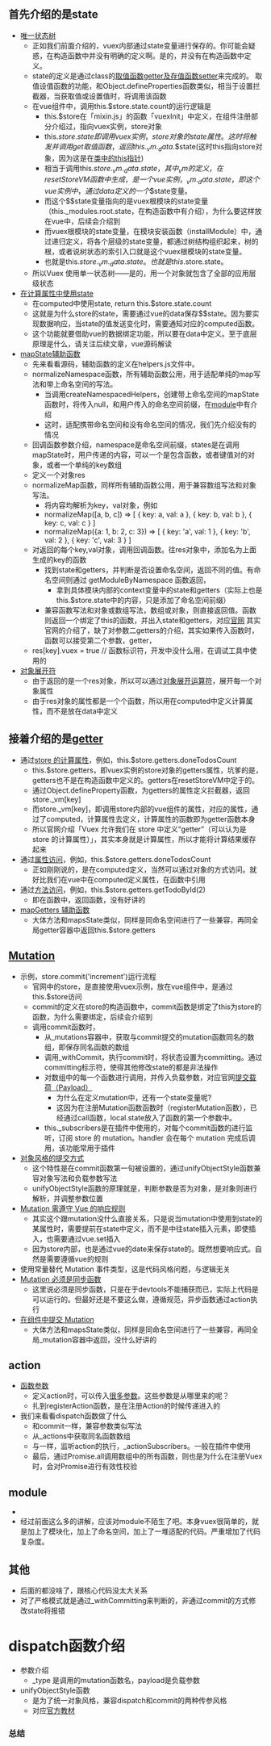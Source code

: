 

## 首先介绍的是state
- [唯一状态树](https://vuex.vuejs.org/zh/guide/state.html#%E5%8D%95%E4%B8%80%E7%8A%B6%E6%80%81%E6%A0%91)
  - 正如我们前面介绍的，vuex内部通过state变量进行保存的。你可能会疑惑，在构造函数中并没有明确的定义啊。是的，并没有在构造函数中定义。
  - state的定义是通过class的[取值函数getter及存值函数setter](http://es6.ruanyifeng.com/#docs/class#Class-%E7%9A%84%E5%8F%96%E5%80%BC%E5%87%BD%E6%95%B0%EF%BC%88getter%EF%BC%89%E5%92%8C%E5%AD%98%E5%80%BC%E5%87%BD%E6%95%B0%EF%BC%88setter%EF%BC%89)来完成的。
    取值设值函数的功能，和Object.defineProperties函数类似，相当于设置拦截器，当获取值或设置值时，将调用该函数
  - 在vue组件中，调用this.$store.state.count的运行逻辑是
    - this.$store在「mixin.js」的函数「vuexInit」中定义，在组件注册部分介绍过，指向vuex实例，store对象
    - this.$store.state即调用vuex实例，store对象的state属性。这时将触发并调用get取值函数，返回this._vm._data.$$state(这时this指向store对象，因为这是在[类中的this指针](http://es6.ruanyifeng.com/#docs/class#this-%E7%9A%84%E6%8C%87%E5%90%91))
    - 相当于调用this.$store._vm._data.$$state，其中_vm的定义，在resetStoreVM函数中生成，是一个vue实例，_vm._data.$$state，即这个vue实例中，通过data定义的一个$$state变量。
    - 而这个$$state变量指向的是vuex根模块的state变量（this._modules.root.state，在构造函数中有介绍），为什么要这样放在vue中，后续会介绍到
    - 而vuex根模块的state变量，在模块安装函数（installModule）中，通过递归定义，将各个层级的state变量，都通过树结构组织起来，树的根，或者说树状态的索引入口就是这个vuex根模块的state变量。
    - 也就是this.$store._vm._data.$$state。也就是this.$store.state。
  - 所以Vuex 使用单一状态树——是的，用一个对象就包含了全部的应用层级状态
- [在计算属性中使用state](https://vuex.vuejs.org/zh/guide/state.html#%E5%9C%A8-vue-%E7%BB%84%E4%BB%B6%E4%B8%AD%E8%8E%B7%E5%BE%97-vuex-%E7%8A%B6%E6%80%81)
  - 在computed中使用state, return this.$store.state.count
  - 这就是为什么store的state，需要通过vue的data保存$$state。因为要实现数据响应，当state的值发送变化时，需要通知对应的computed函数。
  - 这个功能就要借助vue的数据绑定功能，所以要在data中定义。至于底层原理是什么，请关注后续文章，vue源码解读
- [mapState辅助函数](https://vuex.vuejs.org/zh/guide/state.html#mapstate-%E8%BE%85%E5%8A%A9%E5%87%BD%E6%95%B0)
  - 先来看看源码，辅助函数的定义在helpers.js文件中。
  - normalizeNamespace函数，所有辅助函数公用，用于适配单纯的map写法和带上命名空间的写法。
    - 当调用createNamespacedHelpers，创建带上命名空间的mapState函数时，将传入null，和用户传入的命名空间前缀，在[module](https://vuex.vuejs.org/zh/guide/modules.html#%E5%B8%A6%E5%91%BD%E5%90%8D%E7%A9%BA%E9%97%B4%E7%9A%84%E7%BB%91%E5%AE%9A%E5%87%BD%E6%95%B0)中有介绍
    - 这时，适配携带命名空间和没有命名空间的情况，我们先介绍没有的情况
  - 回调函数参数介绍，namespace是命名空间前缀，states是在调用mapState时，用户传递的内容，可以一个是包含函数，或者键值对的对象，或者一个单纯的key数组
  - 定义一个对象res
  - normalizeMap函数，同样所有辅助函数公用，用于兼容数组写法和对象写法。
    - 将内容均解析为key，val对象，例如
    - normalizeMap(\[a, b, c]) => \[ { key: a, val: a }, { key: b, val: b }, { key: c, val: c } ]
    - normalizeMap({a: 1, b: 2, c: 3}) => \[ { key: 'a', val: 1 }, { key: 'b', val: 2 }, { key: 'c', val: 3 } ]
  - 对返回的每个key,val对象，调用回调函数。往res对象中，添加名为上面生成的key的函数
    - 找到state和getters，并判断是否设置命名空间，返回不同的值。有命名空间则通过  getModuleByNamespace 函数返回，
      - 拿到具体模块内部的context变量中的state和getters（实际上也是this.$store.state中的内容，只是添加了命名空间前缀）
    - 兼容函数写法和对象或数组写法，数组或对象，则直接返回值。函数则返回一个绑定了this的函数，并出入state和getters，对应[官网](https://vuex.vuejs.org/zh/guide/state.html#mapstate-%E8%BE%85%E5%8A%A9%E5%87%BD%E6%95%B0)
    其实官网的介绍了，缺了对参数二getters的介绍，其实如果传入函数时，函数可以接受第二个参数，getter，
  - res\[key].vuex = true  // 函数标识符，开发中没什么用，在调试工具中使用的
- [对象展开符](https://vuex.vuejs.org/zh/guide/state.html#%E5%AF%B9%E8%B1%A1%E5%B1%95%E5%BC%80%E8%BF%90%E7%AE%97%E7%AC%A6)
  - 由于返回的是一个res对象，所以可以通过[对象展开运算符](http://es6.ruanyifeng.com/#docs/object#%E6%89%A9%E5%B1%95%E8%BF%90%E7%AE%97%E7%AC%A6)，展开每一个对象属性
  - 由于res对象的属性都是一个个函数，所以用在computed中定义计算属性，而不是放在data中定义

## 接着介绍的是[getter](https://vuex.vuejs.org/zh/guide/getters.html#getter)
- 通过[store 的计算属性](https://vuex.vuejs.org/zh/guide/getters.html#getter)，例如，this.$store.getters.doneTodosCount
  - this.$store.getters，即vuex实例的store对象的getters属性，坑爹的是，getters也不是在构造函数中定义的。getters在resetStoreVM中定于的。
  - 通过Object.defineProperty函数，为getters的属性定义拦截器，返回store._vm\[key]
  - 而store._vm\[key]，即调用store内部的vue组件的属性，对应的属性，通过了computed，计算属性去定义，计算属性的函数即为getter函数本身
  - 所以官网介绍「Vuex 允许我们在 store 中定义“getter”（可以认为是 store 的计算属性）」，其实本身就是计算属性，所以才能将计算结果缓存起来
- 通过[属性访问](https://vuex.vuejs.org/zh/guide/getters.html#%E9%80%9A%E8%BF%87%E5%B1%9E%E6%80%A7%E8%AE%BF%E9%97%AE)，例如，this.$store.getters.doneTodosCount
  - 正如刚刚说的，是在computed定义，当然可以通过对象的方式访问。就好比我们在vue中在computed定义属性，在函数中引用
- 通过[方法访问](https://vuex.vuejs.org/zh/guide/getters.html#%E9%80%9A%E8%BF%87%E6%96%B9%E6%B3%95%E8%AE%BF%E9%97%AE)，例如，this.$store.getters.getTodoById(2)
  - 即在函数中，返回函数，没有好讲的
- [mapGetters 辅助函数](https://vuex.vuejs.org/zh/guide/getters.html#mapgetters-%E8%BE%85%E5%8A%A9%E5%87%BD%E6%95%B0)
  - 大体方法和mapsState类似，同样是同命名空间进行了一些兼容，再同全局getter容器中返回this.$store.getters

## [Mutation](https://vuex.vuejs.org/zh/guide/mutations.html)
- 示例，store.commit('increment')运行流程
  - 官网中的store，是直接使用vuex示例，放在vue组件中，是通过this.$store访问
  - commit的定义在store的构造函数中，commit函数是绑定了this为store的函数，为什么需要绑定，后续会介绍到
  - 调用commit函数时，
    - 从_mutations容器中，获取与commit提交的mutation函数同名的数组，即保存同名函数的数组
    - 调用_withCommit，执行commit时，将状态设置为committing。通过committing标示符，使得其他修改state的都是非法操作
    - 对数组中的每一个函数进行调用，并传入负载参数，对应官网[提交载荷（Payload）](https://vuex.vuejs.org/zh/guide/mutations.html#%E6%8F%90%E4%BA%A4%E8%BD%BD%E8%8D%B7%EF%BC%88payload%EF%BC%89)
      - 为什么在定义mutation中，还有一个state变量呢?
      - 这因为在注册Mutation函数函数时（registerMutation函数），已经通过call函数，local.state放入了函数的第一个参数中。
    - this._subscribers是在插件中使用的，对每个commit函数的进行监听，订阅 store 的 mutation。handler 会在每个 mutation 完成后调用，该功能常用于插件
- [对象风格的提交方式](https://vuex.vuejs.org/zh/guide/mutations.html#%E5%AF%B9%E8%B1%A1%E9%A3%8E%E6%A0%BC%E7%9A%84%E6%8F%90%E4%BA%A4%E6%96%B9%E5%BC%8F)
  - 这个特性是在commit函数第一句被设置的，通过unifyObjectStyle函数兼容对象写法和负载参数写法
  - unifyObjectStyle函数的原理就是，判断参数是否为对象，是对象则进行解析，并调整参数位置
- [Mutation 需遵守 Vue 的响应规则](https://vuex.vuejs.org/zh/guide/mutations.html#mutation-%E9%9C%80%E9%81%B5%E5%AE%88-vue-%E7%9A%84%E5%93%8D%E5%BA%94%E8%A7%84%E5%88%99)
  - 其实这个跟mutation没什么直接关系，只是说当mutation中使用到state的某属性时，需要提前在state中定义，而不是中往state插入元素，即使插入，也需要通过vue.set插入
  - 因为store内部，也是通过vue的date来保存state的。既然想要响应式。自然是需要遵循vue的规则
- 使用常量替代 Mutation 事件类型，这是代码风格问题，与逻辑无关
- [Mutation 必须是同步函数](https://vuex.vuejs.org/zh/guide/mutations.html#mutation-%E5%BF%85%E9%A1%BB%E6%98%AF%E5%90%8C%E6%AD%A5%E5%87%BD%E6%95%B0)
  - 这里说必须是同步函数，只是在于devtools不能捕获而已，实际上代码是可以运行的。但最好还是不要这么做，遵循规范，异步函数通过action执行
- [在组件中提交 Mutation](https://vuex.vuejs.org/zh/guide/mutations.html#%E5%9C%A8%E7%BB%84%E4%BB%B6%E4%B8%AD%E6%8F%90%E4%BA%A4-mutation)
  - 大体方法和mapsState类似，同样是同命名空间进行了一些兼容，再同全局_mutation容器中返回，没什么好讲的


## action
- [函数参数](https://vuex.vuejs.org/zh/guide/actions.html#action)
  - 定义action时，可以传入[很多参数](https://vuex.vuejs.org/zh/api/#actions)。这些参数是从哪里来的呢？
  - 扎到registerAction函数，是在注册Action的时候传递进入的
- 我们来看看dispatch函数做了什么
  - 和commit一样，兼容参数类似写法
  - 从_actions中获取同名函数数组
  - 与一样，监听action的执行，_actionSubscribers。一般在插件中使用
  - 最后，通过Promise.all调用数组中的所有函数，则也是为什么在注册Vuex时，会对Promise进行有效性校验


## module
- [](https://vuex.vuejs.org/zh/guide/modules.html)
- 经过前面这么多的讲解，应该对module不陌生了吧。本身vuex很简单的，就是加上了模块化，加上了命名空间，加上了一堆适配的代码。严重增加了代码复杂度。


## 其他
- 后面的都没啥了，跟核心代码没太大关系
- 对了严格模式就是通过_withCommitting来判断的，非通过commit的方式修改state将报错















# dispatch函数介绍
- 参数介绍
  - _type 是调用的mutation函数名，payload是负载参数
- unifyObjectStyle函数
  - 是为了统一对象风格，兼容dispatch和commit的两种传参风格
  - 对应[官方教材](https://vuex.vuejs.org/zh/guide/mutations.html#%E5%AF%B9%E8%B1%A1%E9%A3%8E%E6%A0%BC%E7%9A%84%E6%8F%90%E4%BA%A4%E6%96%B9%E5%BC%8F)








### 总结


















































































